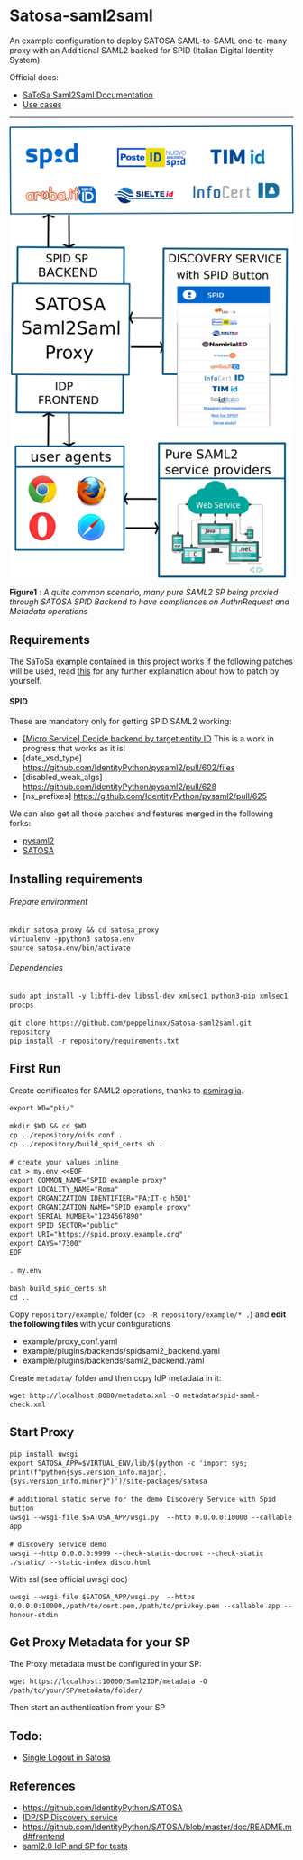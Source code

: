 # Satosa-saml2saml
An example configuration to deploy SATOSA SAML-to-SAML one-to-many proxy with an Additional SAML2 backed for SPID (Italian Digital Identity System).

Official docs:
- [SaToSa Saml2Saml Documentation](https://github.com/IdentityPython/SATOSA/blob/master/doc/one-to-many.md)
- [Use cases](https://github.com/IdentityPython/SATOSA/wiki#use-cases)

--------------------------------------

![big picture](gallery/spid_proxy.png)

**Figure1** : _A quite common scenario, many pure SAML2 SP being proxied through SATOSA SPID Backend to have compliances on AuthnRequest and Metadata operations_


## Requirements

The SaToSa example contained in this project works if the following patches will be used, 
read [this](README.idpy.forks.mngmnt.md) for any further explaination about how to patch by yourself.


#### SPID

These are mandatory only for getting SPID SAML2 working:

- [[Micro Service] Decide backend by target entity ID](https://github.com/IdentityPython/SATOSA/pull/220)
  This is a work in progress that works as it is!
- [date_xsd_type] https://github.com/IdentityPython/pysaml2/pull/602/files
- [disabled_weak_algs] https://github.com/IdentityPython/pysaml2/pull/628
- [ns_prefixes] https://github.com/IdentityPython/pysaml2/pull/625

We can also get all those patches and features merged in the following forks:
- [pysaml2](https://github.com/peppelinux/pysaml2/tree/pplnx-v6.5.0)
- [SATOSA](https://github.com/peppelinux/SATOSA/tree/pplnx-v7.0.1)


## Installing requirements

###### Prepare environment
````
mkdir satosa_proxy && cd satosa_proxy
virtualenv -ppython3 satosa.env
source satosa.env/bin/activate
````

###### Dependencies
````
sudo apt install -y libffi-dev libssl-dev xmlsec1 python3-pip xmlsec1 procps

git clone https://github.com/peppelinux/Satosa-saml2saml.git repository
pip install -r repository/requirements.txt
````

## First Run

Create certificates for SAML2 operations, thanks to [psmiraglia](https://github.com/psmiraglia/spid-compliant-certificates).
````
export WD="pki/"

mkdir $WD && cd $WD
cp ../repository/oids.conf .
cp ../repository/build_spid_certs.sh .

# create your values inline 
cat > my.env <<EOF
export COMMON_NAME="SPID example proxy"
export LOCALITY_NAME="Roma"
export ORGANIZATION_IDENTIFIER="PA:IT-c_h501"
export ORGANIZATION_NAME="SPID example proxy"
export SERIAL_NUMBER="1234567890"
export SPID_SECTOR="public"
export URI="https://spid.proxy.example.org"
export DAYS="7300"
EOF

. my.env

bash build_spid_certs.sh
cd ..
````

Copy `repository/example/` folder (`cp -R repository/example/* .`) and **edit the following files** with your configurations

- example/proxy_conf.yaml
- example/plugins/backends/spidsaml2_backend.yaml
- example/plugins/backends/saml2_backend.yaml

Create `metadata/` folder and  then copy IdP metadata in it:

````
wget http://localhost:8080/metadata.xml -O metadata/spid-saml-check.xml
````

## Start Proxy

````
pip install uwsgi
export SATOSA_APP=$VIRTUAL_ENV/lib/$(python -c 'import sys; print(f"python{sys.version_info.major}.{sys.version_info.minor}")')/site-packages/satosa

# additional static serve for the demo Discovery Service with Spid button
uwsgi --wsgi-file $SATOSA_APP/wsgi.py  --http 0.0.0.0:10000 --callable app

# discovery service demo
uwsgi --http 0.0.0.0:9999 --check-static-docroot --check-static ./static/ --static-index disco.html
````

With ssl (see official uwsgi doc)
````
uwsgi --wsgi-file $SATOSA_APP/wsgi.py  --https 0.0.0.0:10000,/path/to/cert.pem,/path/to/privkey.pem --callable app --honour-stdin
````

## Get Proxy Metadata for your SP

The Proxy metadata must be configured in your SP:
````
wget https://localhost:10000/Saml2IDP/metadata -O /path/to/your/SP/metadata/folder/
````
Then start an authentication from your SP

## Todo:

- [Single Logout in Satosa](https://github.com/IdentityPython/SATOSA/issues/211)


## References
- https://github.com/IdentityPython/SATOSA
- [IDP/SP Discovery service](https://medium.com/@sagarag/reloading-saml-idp-discovery-693b6bff45f0)
- https://github.com/IdentityPython/SATOSA/blob/master/doc/README.md#frontend
- [saml2.0 IdP and SP for tests](https://samltest.id/)
